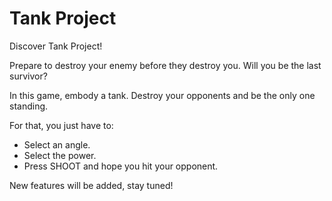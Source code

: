 # Tank Project
Discover Tank Project!

Prepare to destroy your enemy before they destroy you. Will you be the last survivor?

In this game, embody a tank. Destroy your opponents and be the only one standing.

For that, you just have to:
- Select an angle.
- Select the power.
- Press SHOOT and hope you hit your opponent.

New features will be added, stay tuned!
